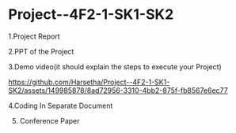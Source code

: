 # Project--4F2-1-SK1-SK2
1.Project Report

2.PPT of the Project

3.Demo video(it should explain the steps to execute your Project)





https://github.com/Harsetha/Project--4F2-1-SK1-SK2/assets/149985878/8ad72956-3310-4bb2-875f-fb8567e6ec77



4.Coding In Separate Document

5. Conference Paper
